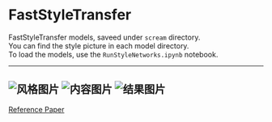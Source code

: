 # FastStyleTransfer

FastStyleTransfer models, saveed under `scream` directory.  
You can find the style picture in each model directory.  
To load the models, use the `RunStyleNetworks.ipynb` notebook.  

---
![风格图片](https://github.com/Starslayerx/FastStyleTransfer/tree/main/images/style/rain_princess.jpg)
![内容图片](https://github.com/Starslayerx/FastStyleTransfer/tree/main/images/content/wit1.jpg)
![结果图片](https://github.com/Starslayerx/FastStyleTransfer/tree/main/images/output/rseult.jpg)
---

[Reference Paper](https://arxiv.org/abs/1603.08155)
